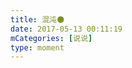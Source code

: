 ```yaml
---
title: 混沌🌑
date: 2017-05-13 00:11:19
mCategories: [说说]
type: moment
---
```


<div id="pics-20170513001119"></div>

<script>
var data = [
    {"link": "2017-05-13_000001.jpeg", "type": "shuoshuo"},
    {"link": "2017-05-13_000003.jpeg", "type": "shuoshuo"}
];
picsRender(data, "pics-20170513001119");
</script>
